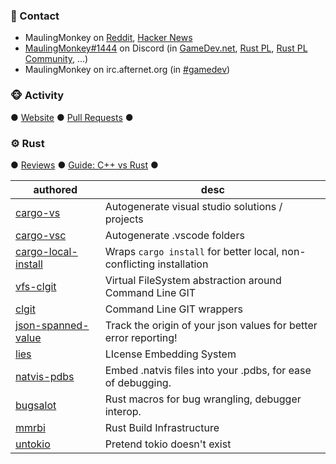 ### 💬 Contact

* MaulingMonkey on [Reddit](https://www.reddit.com/user/MaulingMonkey), [Hacker News](https://news.ycombinator.com/user?id=MaulingMonkey)
* [MaulingMonkey#1444](https://discordapp.com/users/261743851696291841) on Discord (in [GameDev.net](https://discord.gg/nxAZMPU), [Rust PL](https://discord.gg/rust-lang), [Rust PL Community](https://discord.gg/aVESxV8), ...)
* MaulingMonkey on irc.afternet.org (in [#gamedev](https://chat.mibbit.com/?channel=%23gamedev&server=irc.afternet.org))

### 🐵 Activity

● [Website](https://maulingmonkey.com/) ● [Pull Requests](https://github.com/pulls?q=is%3Apr+author%3AMaulingMonkey+archived%3Afalse+-user%3AMaulingMonkey) ●

### ⚙️ Rust

● [Reviews](https://github.com/MaulingMonkey/rust-reviews) ● [Guide: C++ vs Rust](https://maulingmonkey.com/guide/cpp-vs-rust/) ●

| authored | desc |
| -------- | ---- |
| [cargo-vs](https://github.com/MaulingMonkey/cargo-vs) | Autogenerate visual studio solutions / projects
| [cargo-vsc](https://github.com/MaulingMonkey/cargo-vsc) | Autogenerate .vscode folders
| [cargo-local-install](https://github.com/MaulingMonkey/cargo-local-install) | Wraps `cargo install` for better local, non-conflicting installation
| [vfs-clgit](https://github.com/MaulingMonkey/vfs-clgit) | Virtual FileSystem abstraction around Command Line GIT
| [clgit](https://github.com/MaulingMonkey/clgit) | Command Line GIT wrappers
| [json-spanned-value](https://github.com/MaulingMonkey/json-spanned-value) | Track the origin of your json values for better error reporting!
| [lies](https://github.com/MaulingMonkey/lies) | LIcense Embedding System
| [natvis-pdbs](https://github.com/MaulingMonkey/natvis-pdbs) | Embed .natvis files into your .pdbs, for ease of debugging.
| [bugsalot](https://github.com/MaulingMonkey/bugsalot) | Rust macros for bug wrangling, debugger interop.
| [mmrbi](https://github.com/MaulingMonkey/mmrbi) | Rust Build Infrastructure
| [untokio](https://github.com/MaulingMonkey/untokio) | Pretend tokio doesn't exist

<!--
**MaulingMonkey/MaulingMonkey** is a ✨ _special_ ✨ repository because its `README.md` (this file) appears on your GitHub profile.

Here are some ideas to get you started:

- 🔭 I’m currently working on ...
- 🌱 I’m currently learning ...
- 👯 I’m looking to collaborate on ...
- 🤔 I’m looking for help with ...
- 💬 Ask me about ...
- 📫 How to reach me: ...
- 😄 Pronouns: ...
- ⚡ Fun fact: ...
-->
